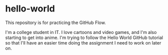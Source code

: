 # hello-world
This repository is for practicing the GitHub Flow.

I'm a college student in IT. I love cartoons and video games, and I'm also starting to get into anime. I'm trying to follow the Hello World GitHub tutorial so that I'll have an easier time doing the assignment I need to work on later on.

